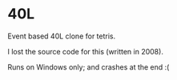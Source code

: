 40L
===

Event based 40L clone for tetris.


I lost the source code for this (written in 2008).

Runs on Windows only; and crashes at the end :(